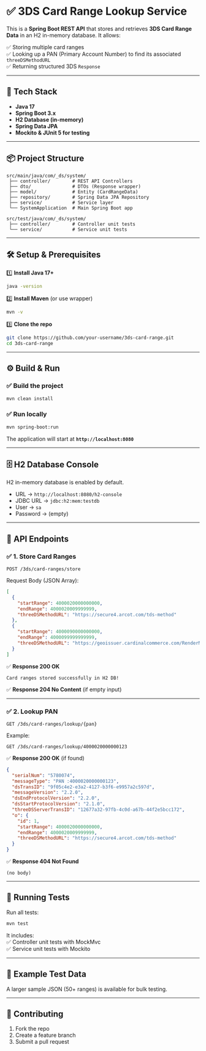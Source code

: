 
# ✅ 3DS Card Range Lookup Service  

This is a **Spring Boot REST API** that stores and retrieves **3DS Card Range Data** in an H2 in-memory database. It allows:  

✅ Storing multiple card ranges  
✅ Looking up a PAN (Primary Account Number) to find its associated `threeDSMethodURL`  
✅ Returning structured 3DS `Response`  

---

## 🚀 Tech Stack  

- **Java 17**  
- **Spring Boot 3.x**  
- **H2 Database (in-memory)**  
- **Spring Data JPA**  
- **Mockito & JUnit 5 for testing**  

---

## 📦 Project Structure  

```
src/main/java/com/_ds/system/
 ├── controller/        # REST API Controllers
 ├── dto/               # DTOs (Response wrapper)
 ├── model/             # Entity (CardRangeData)
 ├── repository/        # Spring Data JPA Repository
 ├── service/           # Service layer
 └── SystemApplication  # Main Spring Boot app

src/test/java/com/_ds/system/
 ├── controller/        # Controller unit tests
 └── service/           # Service unit tests
```

---

## 🛠️ Setup & Prerequisites  

1️⃣ **Install Java 17+**  
```bash
java -version
```

2️⃣ **Install Maven** (or use wrapper)  
```bash
mvn -v
```

3️⃣ **Clone the repo**  
```bash
git clone https://github.com/your-username/3ds-card-range.git
cd 3ds-card-range
```

---

## ⚙️ Build & Run  

### ✅ Build the project  
```bash
mvn clean install
```

### ✅ Run locally  
```bash
mvn spring-boot:run
```

The application will start at **`http://localhost:8080`**

---

## 🗄️ H2 Database Console  

H2 in-memory database is enabled by default.  

- URL → `http://localhost:8080/h2-console`  
- JDBC URL → `jdbc:h2:mem:testdb`  
- User → `sa`  
- Password → (empty)  

---

## 🔗 API Endpoints  

### ✅ 1. **Store Card Ranges**  

`POST /3ds/card-ranges/store`  

Request Body (JSON Array):  
```json
[
  {
    "startRange": 4000020000000000,
    "endRange": 4000020009999999,
    "threeDSMethodURL": "https://secure4.arcot.com/tds-method"
  },
  {
    "startRange": 4000090000000000,
    "endRange": 4000099999999999,
    "threeDSMethodURL": "https://geoissuer.cardinalcommerce.com/RenderMethodURL"
  }
]
```

✅ **Response 200 OK**  
```
Card ranges stored successfully in H2 DB!
```

✅ **Response 204 No Content** (if empty input)  

---

### ✅ 2. **Lookup PAN**  

`GET /3ds/card-ranges/lookup/{pan}`  

Example:  
```
GET /3ds/card-ranges/lookup/4000020000000123
```

✅ **Response 200 OK** (if found)  

```json
{
  "serialNum": "5780074",
  "messageType": "PAN :4000020000000123",
  "dsTransID": "9f05c4e2-e3a2-4127-b3f6-e9957a2c597d",
  "messageVersion": "2.2.0",
  "dsEndProtocolVersion": "2.2.0",
  "dsStartProtocolVersion": "2.1.0",
  "threeDSServerTransID": "12677a32-97fb-4c0d-a67b-44f2e5bcc172",
  "o": {
    "id": 1,
    "startRange": 4000020000000000,
    "endRange": 4000020009999999,
    "threeDSMethodURL": "https://secure4.arcot.com/tds-method"
  }
}
```

✅ **Response 404 Not Found**  
```
(no body)
```

---

## 🧪 Running Tests  

Run all tests:  

```bash
mvn test
```

It includes:  
✅ Controller unit tests with MockMvc  
✅ Service unit tests with Mockito  

---

## 📝 Example Test Data  

A larger sample JSON (50+ ranges) is available for bulk testing.  

---

## 🤝 Contributing  

1. Fork the repo  
2. Create a feature branch  
3. Submit a pull request  
